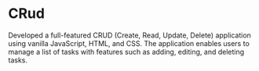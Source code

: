 # CRud
 Developed a full-featured CRUD (Create, Read, Update, Delete) application using vanilla JavaScript, HTML, and CSS. The application enables users to manage a list of tasks with features such as adding, editing, and deleting tasks.
